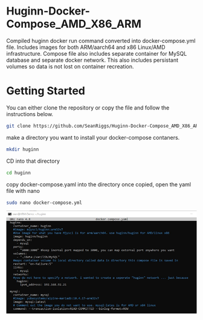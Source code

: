 # Huginn-Docker-Compose_AMD_X86_ARM
Compiled huginn docker run command converted into docker-compose.yml file. Includes images for both ARM/aarch64 and x86 Linux/AMD infrastructure. Compose file also includes separate container for MySQL database and separate docker network. This also includes persistant volumes so data is not lost on container recreation.

# Getting Started

You can either clone the repository or copy the file and follow the instructions below.

```bash
git clone https://github.com/SeanRiggs/Huginn-Docker-Compose_AMD_X86_ARM.git
```

make a directory you want to install your docker-compose contaners.

```bash
mkdir huginn
```

CD into that directory

```bash
cd huginn
```

copy docker-compose.yaml into the directory
once copied, open the yaml file with nano

```bash
sudo nano docker-compose.yml
```
![docker-compose example](https://github.com/SeanRiggs/Huginn-Docker-Compose_AMD_X86_ARM/blob/main/images/docker-compose%20example.jpg)


